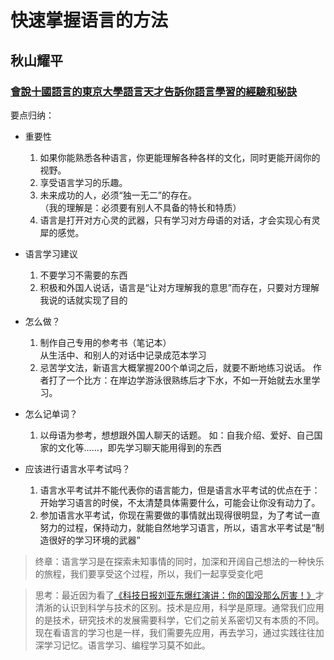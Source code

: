 # 快速掌握语言的方法

## 秋山耀平
### [會說十國語言的東京大學語言天才告訴你語言學習的經驗和秘訣](https://www.youtube.com/watch?v=SK3wOaaTIN8&index=2&t=0s&list=LLEVRJdTsDENkfRYpNjexF-Q)

要点归纳：
- 重要性  
  1. 如果你能熟悉各种语言，你更能理解各种各样的文化，同时更能开阔你的视野。
  1. 享受语言学习的乐趣。
  1. 未来成功的人，必须“独一无二”的存在。  
  （我的理解是：必须要有别人不具备的特长和特质）
  1. 语言是打开对方心灵的武器，只有学习对方母语的对话，才会实现心有灵犀的感觉。
  
- 语言学习建议
  1. 不要学习不需要的东西
  1. 积极和外国人说话，语言是“让对方理解我的意思”而存在，只要对方理解我说的话就实现了目的
  
- 怎么做？
  1. 制作自己专用的参考书（笔记本）  
     从生活中、和别人的对话中记录成范本学习
  1. 忌苦学文法，新语言大概掌握200个单词之后，就要不断地练习说话。
     作者打了一个比方：在岸边学游泳很熟练后才下水，不如一开始就去水里学习。
     
- 怎么记单词？
  1. 以母语为参考，想想跟外国人聊天的话题。
     如：自我介绍、爱好、自己国家的文化等……，即先学习聊天能用得到的东西
     
- 应该进行语言水平考试吗？
  1. 语言水平考试并不能代表你的语言能力，但是语言水平考试的优点在于：开始学习语言的时侯，不太清楚具体需要什么，可能会让你没有动力了。
  1. 参加语言水平考试，你现在需要做的事情就出现得很明显，为了考试一直努力的过程，保持动力，就能自然地学习语言，所以，语言水平考试是“制造很好的学习环境的武器”
  
> 终章：语言学习是在探索未知事情的同时，加深和开阔自己想法的一种快乐的旅程，我们要享受这个过程，所以，我们一起享受变化吧

> 思考：最近因为看了[《科技日报刘亚东爆红演讲：你的国没那么厉害！》](https://www.youtube.com/watch?v=31vrH2lbn2o&t=0s&list=LLEVRJdTsDENkfRYpNjexF-Q&index=4)才清淅的认识到科学与技术的区别。技术是应用，科学是原理。通常我们应用的是技术，研究技术的发展需要科学，它们之前关系密切又有本质的不同。现在看语言的学习也是一样，我们需要先应用，再去学习，通过实践往往加深学习记忆。语言学习、编程学习莫不如此。